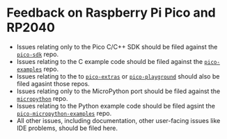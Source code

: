 # Feedback on Raspberry Pi Pico and RP2040

* Issues relating only to the Pico C/C++ SDK should be filed against the [`pico-sdk`](https://github.com/raspberrypi/pico-sdk) repo.
* Issues relating to the C example code should be filed against the [`pico-examples`](https://github.com/raspberrypi/pico-examples) repo.
* Issues relating to the to [`pico-extras`](https://github.com/raspberrypi/pico-extras) or [`pico-playground`](https://github.com/raspberrypi/pico-playground) should also be filed agasint those repos.
* Issues relating only to the MicroPython port should be filed against the [`micropython`](https://github.com/raspberrypi/micropython) repo.
* Issues relating to the Python example code should be filed agsint the [`pico-micropython-examples`](https://github.com/raspberrypi/pico-micropython-examples) repo.
* All other issues, including documentation, other user-facing issues like IDE problems, should be filed here.

